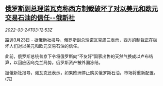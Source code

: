<!--1648092663000-->
[俄罗斯副总理诺瓦克称西方制裁破坏了对以美元和欧元交易石油的信任--俄新社](https://cn.reuters.com/article/russi-oil-currency-0323-wedn-idCNKCS2LL07H)
------

<div><i>2022-03-24T03:12:53Z</i></div><p>路透3月23日 - 据俄新社报导，俄罗斯副总理诺瓦克周三表示，西方的制裁正在破坏人们对以美元和欧元交易石油的信任。</p><p>此前，俄罗斯总统普京下令将俄罗斯向“不友好”国家出售的天然气换成以卢布结算，以回应因乌克兰局势，俄罗斯资产被外国冻结。</p><p>据俄新社报导，诺瓦克还表示，如果欧洲停止购买俄罗斯石油，市场将重新配置。(完)</p>
